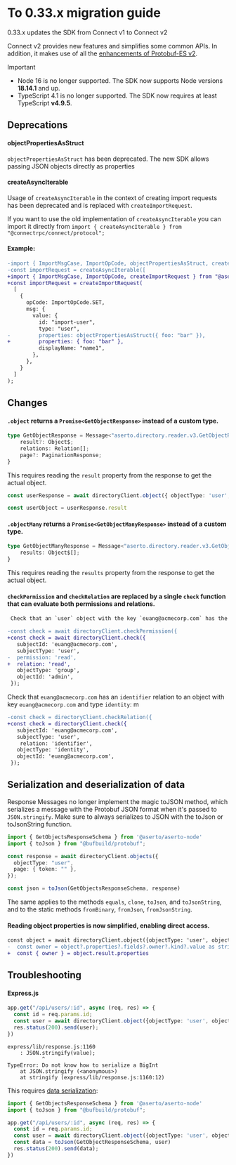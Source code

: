 # To 0.33.x migration guide

0.33.x updates the SDK from Connect v1 to Connect v2

Connect v2 provides new features and simplifies some common APIs. In addition,
it makes use of all the [enhancements of Protobuf-ES v2](https://buf.build/blog/protobuf-es-v2).

> [!IMPORTANT]
>
> - Node 16 is no longer supported. The SDK now supports Node versions **18.14.1** and up.
> - TypeScript 4.1 is no longer supported. The SDK now requires at least TypeScript **v4.9.5**.

## Deprecations

#### objectPropertiesAsStruct

 `objectPropertiesAsStruct` has been deprecated. The new SDK allows passing JSON objects directly as properties

#### createAsyncIterable
Usage of `createAsyncIterable` in the context of creating import requests has been deprecated and is replaced with `createImportRequest`.

If you want to use the old implementation of `createAsyncIterable` you can import it directly from  `import { createAsyncIterable } from "@connectrpc/connect/protocol";`

#### Example:
```diff
-import { ImportMsgCase, ImportOpCode, objectPropertiesAsStruct, createAsyncIterable } from "@aserto/aserto-node"
-const importRequest = createAsyncIterable([
+import { ImportMsgCase, ImportOpCode, createImportRequest } from "@aserto/aserto-node"
+const importRequest = createImportRequest(
  [
    {
      opCode: ImportOpCode.SET,
      msg: {
        value: {
          id: "import-user",
          type: "user",
-         properties: objectPropertiesAsStruct({ foo: "bar" }),
+         properties: { foo: "bar" },
          displayName: "name1",
        },
      },
    }
  ]
);
```

## Changes

#### `.object` returns a `Promise<GetObjectResponse>` instead of a custom type.
```ts
type GetObjectResponse = Message<"aserto.directory.reader.v3.GetObjectResponse"> & {
    result?: Object$;
    relations: Relation[];
    page?: PaginationResponse;
}
```

This requires reading the `result` property from the response to get the actual object.

```ts
const userResponse = await directoryClient.object({ objectType: 'user', objectId: 'euang@acmecorp.com' });

const userObject = userResponse.result
```

#### `.objectMany` returns a `Promise<GetObjectManyResponse>` instead of a custom type.

```ts
type GetObjectManyResponse = Message<"aserto.directory.reader.v3.GetObjectManyResponse"> & {
    results: Object$[];
}
```

This requires reading the `results` property from the response to get the actual object.

#### `checkPermission` and `checkRelation` are replaced by a single `check` function that can evaluate both permissions and relations.

```diff
 Check that an `user` object with the key `euang@acmecorp.com` has the `read` permission in the `admin` group:

-const check = await directoryClient.checkPermission({
+const check = await directoryClient.check({
   subjectId: 'euang@acmecorp.com',
   subjectType: 'user',
-  permission: 'read',
+  relation: 'read',
   objectType: 'group',
   objectId: 'admin',
 });
```
 Check that `euang@acmecorp.com` has an `identifier` relation to an object with key `euang@acmecorp.com` and type `identity`:
m
```diff
-const check = directoryClient.checkRelation({
+const check = directoryClient.check({
   subjectId: 'euang@acmecorp.com',
   subjectType: 'user',
    relation: 'identifier',
   objectType: 'identity',
   objectId: 'euang@acmecorp.com',
 });
```

## Serialization and deserialization of data

Response Messages no longer implement the magic toJSON method, which serializes a message with the Protobuf JSON format when it's passed to `JSON.stringify`. Make sure to always serializes to JSON with the toJson or toJsonString function.

```ts
import { GetObjectsResponseSchema } from '@aserto/aserto-node'
import { toJson } from "@bufbuild/protobuf";

const response = await directoryClient.objects({
  objectType: "user",
  page: { token: "" },
});

const json = toJson(GetObjectsResponseSchema, response)
```

The same applies to the methods `equals`, `clone`, `toJson`, and `toJsonString`, and to the static methods `fromBinary`, `fromJson`, `fromJsonString`.


#### Reading object properties is now simplified, enabling direct access.
```diff
const object = await directoryClient.object({objectType: 'user', objectId: "key"});
-  const owner = object?.properties?.fields?.owner?.kind?.value as string
+  const { owner } = object.result.properties
```

## Troubleshooting

#### Express.js
```ts
app.get("/api/users/:id", async (req, res) => {
  const id = req.params.id;
  const user = await directoryClient.object({objectType: 'user', objectId: "key"});
  res.status(200).send(user);
})
```

```
express/lib/response.js:1160
    : JSON.stringify(value);
           ^
TypeError: Do not know how to serialize a BigInt
    at JSON.stringify (<anonymous>)
    at stringify (express/lib/response.js:1160:12)
```

This requires [data serialization](#serialization-and-deserialization-of-data):

```ts
import { GetObjectsResponseSchema } from '@aserto/aserto-node'
import { toJson } from "@bufbuild/protobuf";

app.get("/api/users/:id", async (req, res) => {
  const id = req.params.id;
  const user = await directoryClient.object({objectType: 'user', objectId: "key"});
  const data = toJson(GetObjectResponseSchema, user)
  res.status(200).send(data);
})
```
